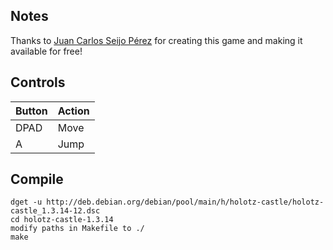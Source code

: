 ## Notes
Thanks to [Juan Carlos Seijo Pérez](http://www.mainreactor.net/en/index_en.html) for creating this game and making it available for free!

## Controls

| Button | Action |
|--|--| 
|DPAD| Move|
|A | Jump|


## Compile

```shell
dget -u http://deb.debian.org/debian/pool/main/h/holotz-castle/holotz-castle_1.3.14-12.dsc
cd holotz-castle-1.3.14
modify paths in Makefile to ./
make
```

